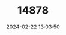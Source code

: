 ---
title: "14878"
category: "Notoryctes caurinus"
draft: false
date: 2024-02-22 13:03:50
languages:
  English: ["Northern Marsupial Mole", "Northwestern Marsupial Mole", "Kakarratul"]
  French: ["Petite taupe marsupiale"]
---